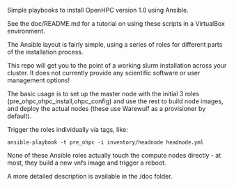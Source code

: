 Simple playbooks to install OpenHPC version 1.0 using Ansible. 

See the doc/README.md for a tutorial on using these scripts in a VirtualBox environment.

The Ansible layout is fairly simple, using a series of roles for different parts of the installation process. 

This repo will get you to the point of a working slurm installation across your cluster. It does not 
currently provide any scientific software or user management options! 

The basic usage is to set up the master node with the initial 3 roles (pre\_ohpc,ohpc\_install,ohpc\_config)
and use the rest to build node images, and deploy the actual nodes (these use Warewulf as a provisioner by default). 

Trigger the roles individually via tags, like:

```
ansible-playbook -t pre_ohpc -i inventory/headnode headnode.yml
```

None of these Ansible roles actually touch the compute nodes directly - at most, they build a new vnfs image and
trigger a reboot. 

A more detailed description is available in the /doc folder.
